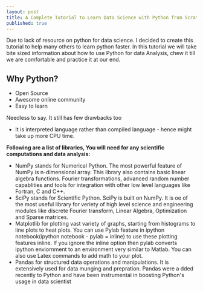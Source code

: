 ```yaml
---
layout: post
title: A Complete Tutorial to Learn Data Science with Python from Scratch
published: true
---
```


Due to lack of resource on python for data science. I decided to create this tutorial to help many others to learn python faster. In this tutorial we will take bite sized information about how to use Python for data Analysis, chew it till we are comfortable and practice it at our end.

## Why Python?
- Open Source 
- Awesome online community
- Easy to learn


Needless to say. It still has few drawbacks too
- It is interpreted language rather than compiled language - hence might take up more CPU time.

**Following are a list of libraries, You will need for any scientific computations and data analysis:**
- NumPy stands for Numerical Python. The most powerful feature of NumPy is n-dimensional array. This library also contains basic linear algebra functions. Fourier transformations, advanced random number capablities and tools for integration with other low level languages like Fortran, C and C++.
- SciPy stands for Scientific Python. SciPy is built on NumPy. It is oe of the most useful library for veriety of high level science and engineering modules like discrete Fourier transform, Linear Algebra, Optimization and Sparse matrices.
- Matplotlib for plotting vast variety of graphs, starting from histograms to line plots to heat plots. You can use Pylab feature in ipython notebook(ipython notebook - pylab = inline) to use these plotting features inline. If you ignore the inline option then pylab converts ipython enviornment to an environment very similar to Matlab. You can also use Latex commands to add math to your plot.
- Pandas for structured data operations and manipulations. It is extensively used for data munging and prepration. Pandas were a
dded recently to Python and have been instrumental in boosting Python's usage in data scientist 



